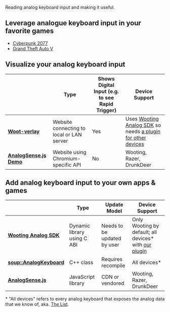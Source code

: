 Reading analog keyboard input and making it useful.

## Leverage analogue keyboard input in your favorite games

- [Cyberpunk 2077](cyberpunk-2077)
- [Grand Theft Auto V](gta-v)

## Visualize your analog keyboard input

​ | Type | Shows Digital Input (e.g. to see Rapid Trigger) | Device Support |
-|-|-|-
**[Woot-verlay](https://github.com/DjCrqss/Woot-verlay)** | Website connecting to local or LAN server | Yes | Uses [Wooting Analog SDK](https://github.com/WootingKb/wooting-analog-sdk) so needs [a plugin for other devices](https://github.com/AnalogSense/universal-analog-plugin)
**[AnalogSense.js Demo](https://analogsense.org/JavaScript-SDK/demo)** | Website using Chromium-specific API | No | Wooting, Razer, DrunkDeer

## Add analog keyboard input to your own apps & games

​ | Type | Update Model | Device Support
-|-|-|-
**[Wooting Analog SDK](https://github.com/WootingKb/wooting-analog-sdk)** | Dynamic library using C ABI | Needs to be updated by user | Only Wooting by default; all devices\* with [our plugin](https://github.com/AnalogSense/universal-analog-plugin)
**[soup::AnalogKeyboard](https://github.com/calamity-inc/Soup/blob/senpai/soup/AnalogueKeyboard.cpp)** | C++ class | Requires recompile | All devices\*
**[AnalogSense.js](https://github.com/AnalogSense/JavaScript-SDK)** | JavaScript library | CDN or vendored | Wooting, Razer, DrunkDeer

\* "All devices" refers to every analog keyboard that exposes the analog data that we know of, aka. [The List](https://github.com/AnalogSense/universal-analog-plugin/issues/1).
